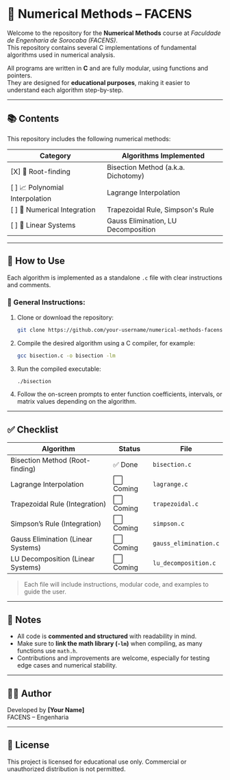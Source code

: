 # 📐 Numerical Methods – FACENS

Welcome to the repository for the **Numerical Methods** course at *Faculdade de Engenharia de Sorocaba (FACENS)*.  
This repository contains several C implementations of fundamental algorithms used in numerical analysis.

All programs are written in **C** and are fully modular, using functions and pointers.  
They are designed for **educational purposes**, making it easier to understand each algorithm step-by-step.

---

## 📚 Contents

This repository includes the following numerical methods:

| Category               | Algorithms Implemented                                      |
|------------------------|-------------------------------------------------------------|
| [X] 🧮 Root-finding         | Bisection Method (a.k.a. Dichotomy)                         |
| [ ] 📈 Polynomial Interpolation | Lagrange Interpolation                               |
| [ ] 🧾 Numerical Integration | Trapezoidal Rule, Simpson's Rule                         |
| [ ] 🔢 Linear Systems       | Gauss Elimination, LU Decomposition                        |

---

## 🚀 How to Use

Each algorithm is implemented as a standalone `.c` file with clear instructions and comments.

### 📌 General Instructions:

1. Clone or download the repository:
   ```bash
   git clone https://github.com/your-username/numerical-methods-facens.git
   ```

2. Compile the desired algorithm using a C compiler, for example:
   ```bash
   gcc bisection.c -o bisection -lm
   ```

3. Run the compiled executable:
   ```bash
   ./bisection
   ```

4. Follow the on-screen prompts to enter function coefficients, intervals, or matrix values depending on the algorithm.

---

## ✅ Checklist

| Algorithm                            | Status    | File                 |
|-------------------------------------|-----------|----------------------|
| Bisection Method (Root-finding)     | ✅ Done   | `bisection.c`        |
| Lagrange Interpolation              | ⬜ Coming | `lagrange.c`         |
| Trapezoidal Rule (Integration)      | ⬜ Coming | `trapezoidal.c`      |
| Simpson’s Rule (Integration)        | ⬜ Coming | `simpson.c`          |
| Gauss Elimination (Linear Systems)  | ⬜ Coming | `gauss_elimination.c`|
| LU Decomposition (Linear Systems)   | ⬜ Coming | `lu_decomposition.c` |

> Each file will include instructions, modular code, and examples to guide the user.

---

## 📌 Notes

- All code is **commented and structured** with readability in mind.
- Make sure to **link the math library (`-lm`)** when compiling, as many functions use `math.h`.
- Contributions and improvements are welcome, especially for testing edge cases and numerical stability.

---

## 👨‍🎓 Author

Developed by **[Your Name]**  
FACENS – Engenharia

---

## 📄 License

This project is licensed for educational use only. Commercial or unauthorized distribution is not permitted.
